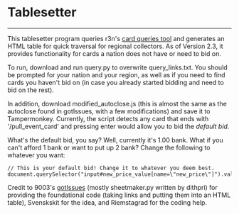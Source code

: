 # Tablesetter
---

This tablesetter program queries r3n's [card queries tool](http://azure.nsr3n.info/card_queries/submit.sh) and generates an HTML table for quick traversal for regional collectors. As of Version 2.3, it provides functionality for cards a nation does not have or need to bid on.

To run, download and run query.py to overwrite query_links.txt. You should be prompted for your nation and your region, as well as if you need to find cards you haven't bid on (in case you already started bidding and need to bid on the rest).

In addition, download modified_autoclose.js (this is almost the same as the autoclose found in gotIssues, with a few modifications) and save it to Tampermonkey. Currently, the script detects any card that ends with '/pull_event_card' and pressing enter would allow you to bid the *default bid.*

What's the default bid, you say? Well, currently it's 1.00 bank. What if you can't afford 1 bank or want to put up 2 bank? Change the following to whatever you want:

```
// This is your default bid! Change it to whatever you deem best.
document.querySelector("input#new_price_value[name=\"new_price\"]").value='2.00';
```

Credit to 9003's [gotIssues](https://github.com/jmikk/gotIssues) (mostly sheetmaker.py written by dithpri) for providing the foundational code (taking links and putting them into an HTML table), Svenskskit for the idea, and Riemstagrad for the coding help.
